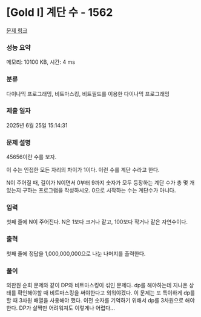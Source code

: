 # [Gold I] 계단 수 - 1562 

[문제 링크](https://www.acmicpc.net/problem/1562) 

### 성능 요약

메모리: 10100 KB, 시간: 4 ms

### 분류

다이나믹 프로그래밍, 비트마스킹, 비트필드를 이용한 다이나믹 프로그래밍

### 제출 일자

2025년 6월 25일 15:14:31

### 문제 설명

<p>45656이란 수를 보자.</p>

<p>이 수는 인접한 모든 자리의 차이가 1이다. 이런 수를 계단 수라고 한다.</p>

<p>N이 주어질 때, 길이가 N이면서 0부터 9까지 숫자가 모두 등장하는 계단 수가 총 몇 개 있는지 구하는 프로그램을 작성하시오. 0으로 시작하는 수는 계단수가 아니다.</p>

### 입력 

 <p>첫째 줄에 N이 주어진다. N은 1보다 크거나 같고, 100보다 작거나 같은 자연수이다.</p>

### 출력 

 <p>첫째 줄에 정답을 1,000,000,000으로 나눈 나머지를 출력한다.</p>

 ### 풀이 

 <p>외판원 순회 문제와 같이 DP와 비트마스킹이 섞인 문제다. dp를 해야하는데 지나온 상태를 확인해야할 때 비트마스킹을 써야한다고 외워야겠다. 이 문제는 또 특이하게 dp를 할 때 3차원 배열을 사용해야 했다. 이전 숫자를 기억하기 위해서 dp를 3차원으로 해야 한다. DP가 살짝만 어려워져도 이렇게나 어렵다...</p>

